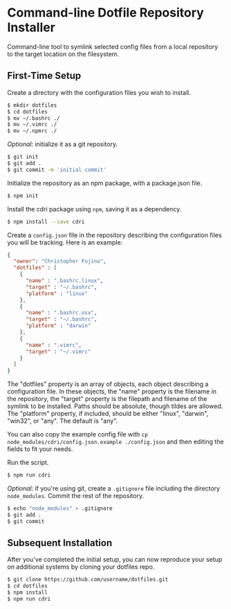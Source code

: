 # Command-line Dotfile Repository Installer

Command-line tool to symlink selected config files from a local repository to the target location on the filesystem.

## First-Time Setup

Create a directory with the configuration files you wish to install.

```bash
$ mkdir dotfiles
$ cd dotfiles
$ mv ~/.bashrc ./
$ mv ~/.vimrc ./
$ mv ~/.npmrc ./
```

*Optional*: initialize it as a git repository.

```bash
$ git init
$ git add .
$ git commit -m 'initial commit'
```

Initialize the repository as an npm package, with a package.json file.

```bash
$ npm init
```

Install the cdri package using `npm`, saving it as a dependency.

```bash
$ npm install --save cdri
```

Create a `config.json` file in the repository describing the configuration files you will be tracking. Here is an example:

```json
{
  "owner": "Christopher Fujino",
  "dotfiles" : [
    {
      "name" : ".bashrc.linux",
      "target" : "~/.bashrc",
      "platform" : "linux"
    },
    {
      "name" : ".bashrc.osx",
      "target" : "~/.bashrc",
      "platform" : "darwin"
    },
    {
      "name" : ".vimrc",
      "target" : "~/.vimrc"
    }
  ]
}
```

The "dotfiles" property is an array of objects, each object describing a configuration file. In these objects, the "name" property is the filename in the repository, the "target" property is the filepath and filename of the symlink to be installed. Paths should be absolute, though tildes are allowed. The "platform" property, if included, should be either "linux", "darwin", "win32", or "any". The default is "any".

You can also copy the example config file with `cp node_modules/cdri/config.json.example ./config.json` and then editing the fields to fit your needs.

Run the script.

```bash
$ npm run cdri
```

*Optional*: if you're using git, create a `.gitignore` file including the directory `node_modules`. Commit the rest of the repository.

```bash
$ echo "node_modules" > .gitignore
$ git add .
$ git commit
```

## Subsequent Installation

After you've completed the initial setup, you can now reproduce your setup on additional systems by cloning your dotfiles repo.

```bash
$ git clone https://github.com/username/dotfiles.git
$ cd dotfiles
$ npm install
$ npm run cdri
```
